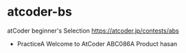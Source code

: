 # atcoder-bs
atCoder beginner's Selection https://atcoder.jp/contests/abs

- PracticeA Welcome to AtCoder
ABC086A Product
hasan
